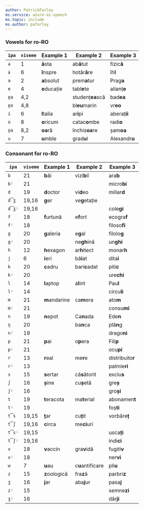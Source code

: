 ```yaml
---
author: PatrickFarley
ms.service: azure-ai-speech
ms.topic: include
ms.author: pafarley
---
```


### Vowels for ro-RO

| `ipa` | `viseme` | Example 1     | Example 2        | Example 3        |
|-------|----------|---------------|------------------|------------------|
| `ə`   | 1        | **ă**sta      | ab**ă**tut       | fizic**ă**       |
| `ɨ`   | 6        | **î**nspre    | hotăr**â**re     | îh**î**          |
| `a`   | 2        | **a**bsolut   | prem**a**tur     | Prag**a**        |
| `e`   | 4        | **e**ducație  | tabl**e**te      | alianț**e**      |
| `e̯a` | 4,2      |               | studenț**ea**scă | bad**ea**        |
| `e̯o` | 4,8      |               | bl**eu**marin    | vr**eo**         |
| `i`   | 6        | **I**talia    | ar**i**pi        | aberaț**ii**     |
| `o`   | 8        | **o**ricum    | catac**o**mbe    | radi**o**        |
| `o̯a` | 8,2      | **oa**ră      | închis**oa**re   | șam**oa**        |
| `u`   | 7        | **u**mble     | grad**u**l       | Alexandr**u**    |

### Consonant for ro-RO

| `ipa` | `viseme` | Example 1     | Example 2        | Example 3        |
|-------|----------|---------------|------------------|------------------|
| `b`   | 21       | **b**ăi       | vizi**b**il      | ara**b**         |
| `bʲ`  | 21       |               |                  | micro**bi**      |
| `d`   | 19       | **d**octor    | vi**d**eo        | miliar**d**      |
| `d͡ʒ` | 19,16    | **g**er       | ve**g**etație    |                  |
| `d͡ʒʲ`| 19,16    |               |                  | cole**gi**       |
| `f`   | 18       | **f**urtună   | e**f**ort        | ecogra**f**      |
| `fʲ`  | 18       |               |                  | filoso**fi**     |
| `g`   | 20       | **g**aleria   | e**g**al         | filolo**g**      |
| `gʲ`  | 20       |               | ne**gh**ină      | un**ghi**        |
| `h`   | 12       | **h**exagon   | ar**h**itect     | monar**h**       |
| `j`   | 6        | **i**eri      | bă**i**at        | dita**i**        |
| `k`   | 20       | **c**adru     | bari**c**adat    | piti**c**        |
| `kʲ`  | 20       |               |                  | ure**chi**       |
| `l`   | 14       | **l**aptop    | a**l**int        | Pau**l**         |
| `lʲ`  | 14       |               |                  | circu**li**      |
| `m`   | 21       | **m**andarine | ca**m**era       | ato**m**         |
| `mʲ`  | 21       |               |                  | consu**mi**      |
| `n`   | 19       | **n**epot     | Ca**n**ada       | Ede**n**         |
| `ŋ`   | 20       |               | ba**n**ca        | plâ**n**g        |
| `nʲ`  | 19       |               |                  | drago**ni**      |
| `p`   | 21       | **p**ai       | o**p**era        | Fili**p**        |
| `pʲ`  | 21       |               |                  | ocu**pi**        |
| `r`   | 13       | **r**eal      | me**r**e         | distribuito**r** |
| `rʲ`  | 13       |               |                  | palmie**ri**     |
| `s`   | 15       | **s**ertar    | că**s**ătorit    | exclu**s**       |
| `ʃ`   | 16       | **ș**ine      | cu**ș**etă       | gre**ș**         |
| `ʃʲ`  | 16       |               |                  | gro**și**        |
| `t`   | 19       | **t**eracota  | ma**t**erial     | abonamen**t**    |
| `tʲ`  | 19       |               |                  | foș**ti**        |
| `t͡s` | 19,15    | **ț**ar       | cu**ț**it        | vorbăre**ț**     |
| `t͡ʃ` | 19,16    | **c**irca     | me**ci**uri      |                  |
| `t͡sʲ`| 19,15    |               |                  | usca**ți**       |
| `t͡ʃʲ`| 19,16    |               |                  | indi**ci**       |
| `v`   | 18       | **v**accin    | gra**v**idă      | fugiti**v**      |
| `vʲ`  | 18       |               |                  | ner**vi**        |
| `w`   | 7        | **u**au       | c**u**antificare | pli**u**         |
| `z`   | 15       | **z**oologică | fra**z**ă        | parbri**z**      |
| `ʒ`   | 16       | **j**ar       | aba**j**ur       | pasa**j**        |
| `zʲ`  | 15       |               |                  | semne**zi**      |
| `ʒʲ`  | 16       |               |                  | dâr**ji**        |
